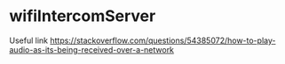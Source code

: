 # wifiIntercomServer

Useful link https://stackoverflow.com/questions/54385072/how-to-play-audio-as-its-being-received-over-a-network 
